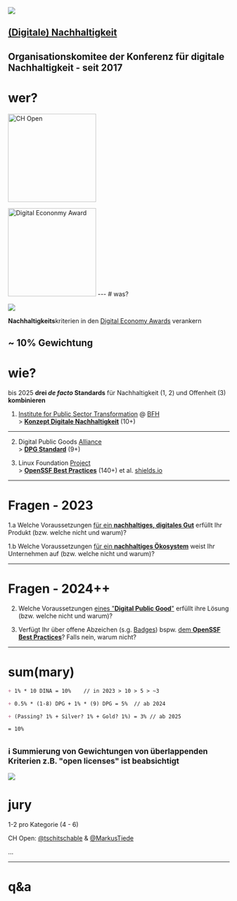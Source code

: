 [![](https://upload.wikimedia.org/wikipedia/commons/thumb/f/ff/DINAcon_Logo_rgb_RZ.svg/300px-DINAcon_Logo_rgb_RZ.svg.png)](https://dinacon.ch)

## [(Digitale) Nachhaltigkeit](https://de.wikipedia.org/wiki/Digitale_Nachhaltigkeit)
Organisationskomitee der Konferenz für digitale Nachhaltigkeit - seit 2017
--
# wer?

[<img width="200" data-src="https://www.ch-open.ch/wp-content/uploads/2021/12/logo_chopen_web_big-1-2.png" alt="CH Open"/>](https://ch-open.ch)

<img width="200" class="center" data-src="https://www.digitaleconomyaward.ch/themes/digital_ecomony_award_2018/img/digital_economy_award.svg" alt="Digital Econonmy Award"/>
---
# was?

![](https://upload.wikimedia.org/wikipedia/commons/thumb/c/c0/Icon_Digitale_Nachhaltigkeit_Farbig.svg/256px-Icon_Digitale_Nachhaltigkeit_Farbig.svg.png)

**Nachhaltigkeits**kriterien in den [Digital Economy Awards](http://digitaleconomyaward.ch) verankern

~ **10%** Gewichtung
---
# wie?

bis 2025 **drei _de facto_ Standards** für Nachhaltigkeit (1, 2) und Offenheit (3) **kombinieren**

1. [Institute for Public Sector Transformation](https://www.bfh.ch/en/research/research-areas/public-sector-transformation/)  @ [BFH](https://bfh.ch/en/) <br> > [**Konzept Digitale Nachhaltigkeit**](https://de.wikipedia.org/wiki/Digitale_Nachhaltigkeit) (10+)
______
2. Digital Public Goods [Alliance](https://digitalpublicgoods.net/who-we-are/) <br> > [**DPG Standard**](https://digitalpublicgoods.net/standard/) (9+)

3. Linux Foundation [Project](https://openssf.org) <br> > [**OpenSSF Best Practices**](https://bestpractices.coreinfrastructure.org) (140+) et al. [shields.io](https://shields.io) 

---
# Fragen - 2023
1.a Welche Voraussetzungen [für ein **nachhaltiges, digitales Gut**](https://de.wikipedia.org/wiki/Digitale_Nachhaltigkeit#Eigenschaften_des_digitalen_Guts) erfüllt Ihr Produkt (bzw. welche nicht und warum)?

1.b Welche Voraussetzungen [für ein **nachhaltiges Ökosystem**](https://de.wikipedia.org/wiki/Digitale_Nachhaltigkeit#Eigenschaften_des_%C3%96kosystems) weist Ihr Unternehmen auf (bzw. welche nicht und warum)?

---
# Fragen - 2024++
2. Welche Voraussetzungen [eines "**Digital Public Good**"](https://digitalpublicgoods.net/eligibility/) erfüllt ihre Lösung (bzw. welche nicht und warum)? 

3. Verfügt Ihr über offene Abzeichen (s.g. [Badges](https://shields.io)) bspw. [dem **OpenSSF Best Practices**](https://bestpractices.coreinfrastructure.org/en/projects)? Falls nein, warum nicht?

---
# sum(mary)

```md [|1|3|5|7|]
+ 1% * 10 DINA = 10%    // in 2023 > 10 > 5 > ~3

+ 0.5% * (1-8) DPG + 1% * (9) DPG = 5%  // ab 2024

+ (Passing? 1% + Silver? 1% + Gold? 1%) = 3% // ab 2025

= 10%
```

<sub>ℹ️ Summierung von **Gewichtungen von überlappenden Kriterien** z.B. "open licenses" ist beabsichtigt</sub>
---
![](https://upload.wikimedia.org/wikipedia/commons/thumb/3/3c/Icon_DINA_Voraussetzungen_Digitale_Nachhaltigkeit_06_Geteiltes_Wissen_Farbig.svg/256px-Icon_DINA_Voraussetzungen_Digitale_Nachhaltigkeit_06_Geteiltes_Wissen_Farbig.svg.png)

# jury

1-2 pro Kategorie (4 - 6)

CH Open: [@tschitschable](https://twitter.com/tschitschable) & [@MarkusTiede](https://twitter.com/MarkusTiede)

...

---
# q&a
